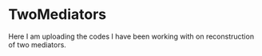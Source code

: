 # TwoMediators
Here I am uploading the codes I have been working with on reconstruction of two mediators. 
